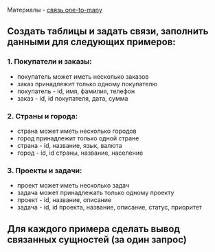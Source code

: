 Материалы - [связь one-to-many](https://sirius-db-dev.github.io/db-docs/docs/postgresql/relations/one_to_many)

## Создать таблицы и задать связи, заполнить данными для следующих примеров:

### 1. Покупатели и заказы:
- покупатель может иметь несколько заказов
- заказ принадлежит только одному покупателю
- покупатель - id, имя, фамилия, телефон
- заказ - id, id покупателя, дата, сумма

### 2. Страны и города:
- страна может иметь несколько городов
- город принадлежит только одной стране
- страна - id, название, язык, валюта
- город - id, id страны, название, население

### 3. Проекты и задачи:
- проект может иметь несколько задач
- задача может принадлежать только одному проекту
- проект - id, название, описание
- задача - id, id проекта, название, описание, статус, приоритет

## Для каждого примера сделать вывод связанных сущностей (за один запрос)
